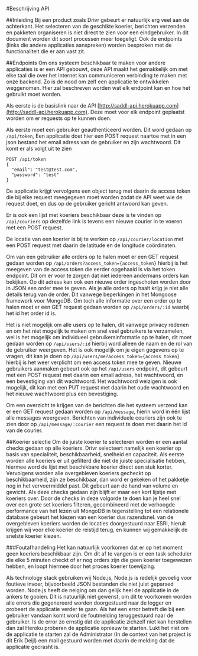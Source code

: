#Beschrijving API

##Inleiding
Bij een product zoals Drivr gebeurt er natuurlijk erg veel aan de achterkant.
Het selecteren van de geschikte koerier, berichten verzenden en pakketen organiseren
is niet direct te zien voor een eindgebruiker. In dit document worden dit soort processen meer toegeligt.
Ook de endpoints (links die andere applicaties aanspreken) worden besproken met de functionaliteit die er aan
vast zit.

##Endpoints
Om ons systeem beschikbaar te maken voor andere applicaties is er een API gebouwt,
deze API maakt het gemakkelijk om met elke taal die over het internet kan communiceren
verbinding te maken met onze backend. Zo is de nood om zelf een applicatie te ontwikkelen
weggenomen. Hier zal beschreven worden wat elk endpoint kan en hoe het gebruikt moet worden.

Als eerste is de basislink naar de API [http://saddl-api.herokuapp.com](http://saddl-api.herokuapp.com).
Deze moet voor elk endpoint geplaatst worden om er requests op te kunnen doen.

Als eerste moet een gebruiker geauthenticeerd worden. Dit word gedaan op `/api/token`, Een applicatie
doet hier een POST request naartoe met in een json bestand het email adress van de gebruiker en zijn wachtwoord.
Dit komt er als volgt uit te zien

    POST /api/token
    {
      "email": "test@test.com",
      "password": "test"
    }

De applicatie krijgt vervolgens een object terug met daarin de access token die bij elke request meegegeven moet
worden zodat de API weet wie de request doet, en dus op de gebruiker gericht antwoord kan geven.

Er is ook een lijst met koeriers beschikbaar deze is te vinden op `/api/couriers` op dezelfde link is tevens een nieuwe 
courier in te voeren met een POST request.

De locatie van een koerier is bij te werken op `/api/courier/location` met een POST request met daarin de latitude en de longitude coördinaten.

Om van een gebruiker alle orders op te halen moet er een GET request gedaan worden op `/api/orders?access_token={access_token}` hierbij is het meegeven
van de access token die eerder opgehaald is via het token endpoint. Dit om er voor te zorgen dat niet iedereen andermans orders kan bekijken. Op dit adress kan 
ook een nieuwe order ingeschoten worden door in JSON een order mee te geven.
Als je alle orders op haalt krijg je niet alle details terug van de order. Dit vanwege beperkingen in het Mongoose framework voor MongoDB.
Om toch alle informatie over een order op te halen moet er een GET request gedaan worden op `/api/orders/:id` waarbij het id het order id is.

Het is niet mogelijk om alle users op te halen, dit vanwege privacy redenen en om het niet mogelijk te maken om snel veel gebruikers te verzamelen,
wel is het mogelijk om individueel gebruikersinformatie op te halen, dit moet gedaan worden op `/api/users/:id` hierbij word alleen de naam en de rol van de gebruiker weergeven.
Het is ook mogelijk om je eigen gegevens op te vragen, dit kan je doen op `/api/users/me?access_token={access_token}` hierbij is het weer verplicht om een access token mee te geven.
Nieuwe gebruikers aanmaken gebeurt ook op het `/api/users` endpoint, dit gebeurt met een POST request met daarin een email adress, het wachtwoord, en een bevestiging van dit wachtwoord.
Het wachtwoord weizigen is ook mogelijk, dit kan met een PUT request met daarin het oude wachtwoord en het nieuwe wachtwoord plus een bevestiging.

Om een overzicht te krijgen van de berichten die het systeem verzend kan er een GET request gedaan worden op `/api/message`, hierin word in één lijst alle messages weergeven.
Berichten van individuele couriers zijn ook te zien door op `/api/message/:courier` een request te doen met daarin het id van de courier.

##Koerier selectie
Om de juiste koerier te selecteren worden er een aantal checks gedaan op alle koeriers. Drivr selecteert namelijk een koerier op basis van specialiteit, beschikbaarheid, snelheid en capaciteit.
Als eerste worden alle koeriers er uit gefilterd die niet de juiste specialisatie hebben, hiermee word de lijst met beschikbare koerier direct een stuk korter. Vervolgens worden alle overgebleven koeriers gecheckt op beschikbaarheid,
zijn ze beschikbaar, dan word er gekeken of het pakketje nog in het vervoermiddel past. Dit gebeurt aan de hand van volume en gewicht. Als deze checks gedaan zijn blijft er maar een kort lijstje met koeriers over. Door de checks in deze volgorde te doen kan je heel snel
over een grote set koeriers filteren, gecombineerd met de verhoogde performance van het lezen uit MongoDB in tegenstelling tot een relationele database gebeurt het kiezen van een koerier dus razendsnel.
van de overgebleven koeriers worden de locaties doorgestuurd naar ESRI, hieruit krijgen wij voor elke koerier de reistijd terug, en kunnen wij gemakkelijk de snelste koerier kiezen.

###Foutafhandeling
Het kan natuurlijk voorkomen dat er op het moment geen koeriers beschikbaar zijn. Om dit af te vangen is er een task scheduler die elke 5 minuten checkt of er nog orders zijn die geen koerier toegewezen hebben, en loopt hiermee door het proces koerier toewijzing.

Als technology stack gebruiken wij Node.js, Node.js is redelijk gevoelig voor foutieve invoer, bijvoorbeeld JSON bestanden die niet juist geparsed worden. Node.js heeft de neiging om dan gelijk heel de applicatie in de ankers te gooien.
Dit is natuurlijk niet gewenst, om dit te voorkomen worden alle errors die gegenereerd worden doorgestuurd naar de logger en probeert de applicatie verder te gaan. Als het een error betreft die bij een gebruiker vandaan komt word de foutmelding
teruggestuurd naar de gebruiker. Is de error zo ernstig dat de applicatie zichzelf niet kan herstellen dan zal Heroku proberen de applicatie opnieuw te starten. Lukt het niet om de applicatie te starten zal de Administrator (In de context van het project is dit Erik Deijl) een mail
gestuurd worden met daarin de melding dat de applicatie gecrasht is.


